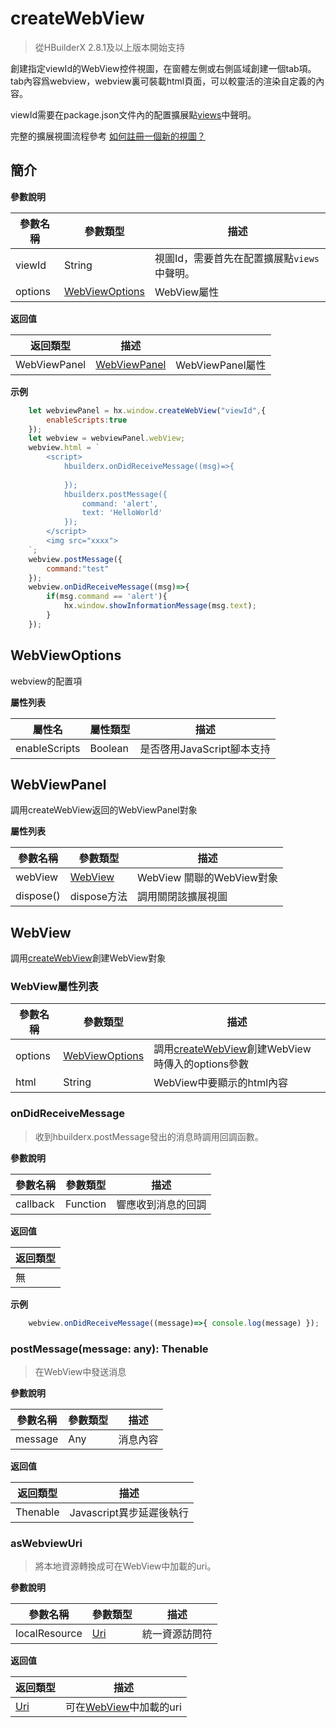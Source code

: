 # createWebView

> 從HBuilderX 2.8.1及以上版本開始支持

創建指定viewId的WebView控件視圖，在窗體左側或右側區域創建一個tab項。tab內容爲webview，webview裏可裝載html頁面，可以較靈活的渲染自定義的內容。

viewId需要在package.json文件內的配置擴展點[views](/ExtensionDocs/ContributionPoints/README.md#views)中聲明。

完整的擴展視圖流程參考 <a href="/ExtensionTutorial/views?id=webview" target="_blank">如何註冊一個新的視圖？</a>

## 簡介

**參數說明**

|參數名稱	|參數類型					|描述											|
|--		|--							|--												|
|viewId	|String	|視圖Id，需要首先在配置擴展點`views`中聲明。									|
|options|[WebViewOptions](#WebViewOptions)			|WebView屬性	|

**返回值**

|返回類型		|描述							|					|
|--				|--								| --				|
|WebViewPanel	|[WebViewPanel](#WebViewPanel)	|WebViewPanel屬性	|

**示例**
```Javascript
    let webviewPanel = hx.window.createWebView("viewId",{
        enableScripts:true
    });
    let webview = webviewPanel.webView;
    webview.html = `
        <script>
            hbuilderx.onDidReceiveMessage((msg)=>{
                
            });
            hbuilderx.postMessage({
                command: 'alert',
                text: 'HelloWorld'
            });
        </script>
        <img src="xxxx">
    `;
    webview.postMessage({
        command:"test"
    });
    webview.onDidReceiveMessage((msg)=>{
        if(msg.command == 'alert'){
            hx.window.showInformationMessage(msg.text);
        }
    });
```

## WebViewOptions

webview的配置項

**屬性列表**

|屬性名				|屬性類型								|描述															|
|--					|--										|--																|
|enableScripts 	|Boolean								|是否啓用JavaScript腳本支持	|


## WebViewPanel

調用createWebView返回的WebViewPanel對象

**屬性列表**

|參數名稱	|參數類型	|描述				|
|--			|--			|--			|
|webView	|[WebView](#WebView)	|WebView 關聯的WebView對象|
|dispose()  |dispose方法  |調用關閉該擴展視圖    |


## WebView

調用[createWebView](#createWebView)創建WebView對象

### WebView屬性列表

|參數名稱	|參數類型	|描述				|
|--			|--			|--			|
|options	|[WebViewOptions](#WebViewOptions)	|調用[createWebView](#createWebView)創建WebView時傳入的options參數|
|html |     String | WebView中要顯示的html內容 |

### onDidReceiveMessage

> 收到hbuilderx.postMessage發出的消息時調用回調函數。

**參數說明**

|參數名稱	|參數類型	|描述		|
|--			|--																	|--			|
|callback	|Function	|響應收到消息的回調|

**返回值**

|返回類型	|
|--	|
|無 | 

**示例**
``` javascript
    webview.onDidReceiveMessage((message)=>{ console.log(message) });
```


### postMessage(message: any): Thenable

> 在WebView中發送消息

**參數說明**

|參數名稱	|參數類型	|描述		|
|--			|--	|--			|
|message	|Any	| 消息內容|

**返回值**

|返回類型	|描述	|
|--			|--		|
|Thenable| Javascript異步延遲後執行|


### asWebviewUri

> 將本地資源轉換成可在WebView中加載的uri。

**參數說明**

|參數名稱	|參數類型	|描述		|
|--			|--																	|--			|
|localResource	|[Uri](/ExtensionDocs/Api/other/Uri)	|統一資源訪問符|

**返回值**

|返回類型	|描述	|
|--			|--		|
|[Uri](/ExtensionDocs/Api/other/Uri)|可在[WebView](#WebView)中加載的uri|